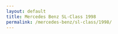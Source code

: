 ```yaml
---
layout: default
title: Mercedes Benz SL-Class 1998
permalink: /mercedes-benz/sl-class/1998/
---
```

